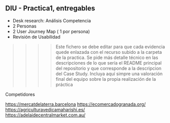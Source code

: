 ## DIU - Practica1, entregables


- Desk research: Análisis Competencia 
- 2 Personas 
- 2 User Journey Map  ( 1 por persona)
- Revisión de Usabilidad 


>>>> Este fichero se debe editar para que cada evidencia quede enlazada con el recurso subido a la carpeta de la practica. Se pide más detalle técnico en las descripciones de lo que sería el README principal del repositorio y que corresponde a la descripcion del Case Study.
>>>> Incluya aquí simpre una valoración final del equipo sobre la propia realización de la práctica


Competidores

https://mercatdelaterra.barcelona
https://ecomercadogranada.org/
https://agriculturavedicamaharishi.es/
https://adelaidecentralmarket.com.au/
